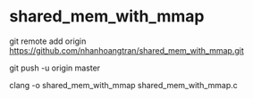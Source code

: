 # shared_mem_with_mmap
git remote add origin https://github.com/nhanhoangtran/shared_mem_with_mmap.git

git push -u origin master


clang -o shared_mem_with_mmap shared_mem_with_mmap.c
